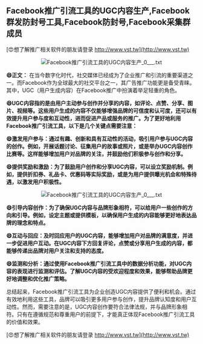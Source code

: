 ## **Facebook推广引流工具的UGC内容生产,Facebook群发防封号工具,Facebook防封号,Facebook采集群成员**

[😍想了解推广相关软件的朋友请登录 http://www.vst.tw](http://www.vst.tw)

 <center><img src="https://vst.tw/MP4/tuiguang/png/5.png" alt="Facebook推广引流工具的UGC内容生产_0___.txt"></center>

**😄正文：**
在当今数字化时代，社交媒体已经成为了企业推广和引流的重要渠道之一。而Facebook作为全球最大的社交平台之一，其广告推广功能更是备受青睐。其中，UGC（用户生成内容）在Facebook推广中扮演着举足轻重的角色。

**😄UGC内容指的是由用户主动参与创作并分享的内容，如评论、点赞、分享、图片、视频等。这些用户生成的内容不仅能够增强品牌的可信度和认可度，还可以有效提升用户参与度和互动性，进而促进产品或服务的推广。为了更好地利用Facebook推广引流工具，以下是几个关键点需要注意：**

**😄激发用户参与：通过有趣、创新和具有互动性的活动，吸引用户参与UGC内容的创作。例如，开展话题讨论、征集用户的故事或照片，或是举办UGC内容创作比赛等。这样能够增加用户对品牌的关注，并鼓励他们积极参与创作和分享。**

**😄提供奖励和激励：为了鼓励用户创作和分享UGC内容，可以设立奖励机制。例如，提供折扣券、礼品卡、优惠码等实际奖励，或是为用户提供曝光机会和特殊待遇，以激发用户积极性。**

 <center><img src="https://vst.tw/MP4/tuiguang/png/3.png" alt="Facebook推广引流工具的UGC内容生产_0___.txt"></center>

**😄引导内容创作：为了确保UGC内容与品牌形象相符，可以给用户一些创作的方向和引导。例如，设定主题或提供模板，以确保用户生成的内容能够更好地表达品牌的理念和特点。**

**😄互动与回应：及时回应用户的UGC内容，能够增加用户对品牌的满意度，并进一步促进用户互动。在UGC内容下方回复评论，点赞或分享用户生成的内容，都能够传递出品牌对用户关注和支持的态度。**

**😄监测和分析：通过使用Facebook推广引流工具中的数据分析功能，对UGC内容的表现进行监测和评估。了解UGC内容的受欢迎程度和效果，能够帮助品牌更好地调整和优化推广策略。**

总结起来，Facebook推广引流工具为企业创造UGC内容提供了便利和机会。通过有效地利用这些工具，品牌可以吸引更多用户参与创作，提升品牌认知度和用户互动性。然而，需要注意的是，UGC内容创作要符合法律法规，并与品牌形象相符。只有在遵循规范和尊重用户的前提下，才能真正体现Facebook推广引流工具的价值和效果。

[😍想了解推广相关软件的朋友请登录 http://www.vst.tw](http://www.vst.tw)



